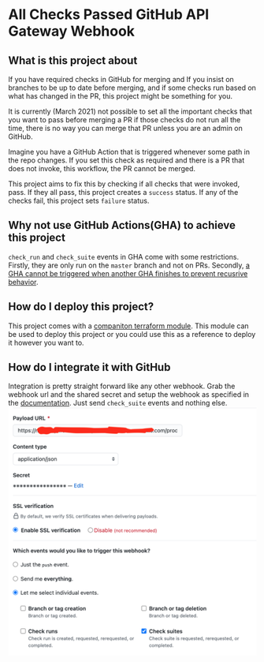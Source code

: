 # All Checks Passed GitHub API Gateway Webhook

## What is this project about

If you have required checks in GitHub for merging and If you insist on branches to be up to date before merging, and if some checks run based on what has changed in the PR, this project might be something for you.

It is currently (March 2021) not possible to set all the important checks that you want to pass before merging a PR if those checks do not run all the time, there is no way you can merge that PR unless you are an admin on GitHub.

Imagine you have a GitHub Action that is triggered whenever some path in the repo changes. If you set this check as required and there is a PR that does not invoke, this workflow, the PR cannot be merged.

This project aims to fix this by checking if all checks that were invoked, pass. If they all pass, this project creates a `success` status. If any of the checks fail, this project sets `failure` status.

## Why not use GitHub Actions(GHA) to achieve this project

`check_run` and `check_suite` events in GHA come with some restrictions. Firstly, they are only run on the `master` branch and not on PRs. Secondly, [a GHA cannot be triggered when another GHA finishes to prevent recusrive behavior](https://docs.github.com/en/actions/reference/events-that-trigger-workflows#check_suite).

## How do I deploy this project?

This project comes with a [companiton terraform module](./terraform_module/). This module can be used to deploy this project or you could use this as a reference to deploy it however you want to.

## How do I integrate it with GitHub

Integration is pretty straight forward like any other webhook. Grab the webhook url and the shared secret and setup the webhook as specified in the [documentation](https://docs.github.com/en/developers/webhooks-and-events/creating-webhooks). Just send `check_suite` events and nothing else.
![img](./img/web_hook_config.png)
